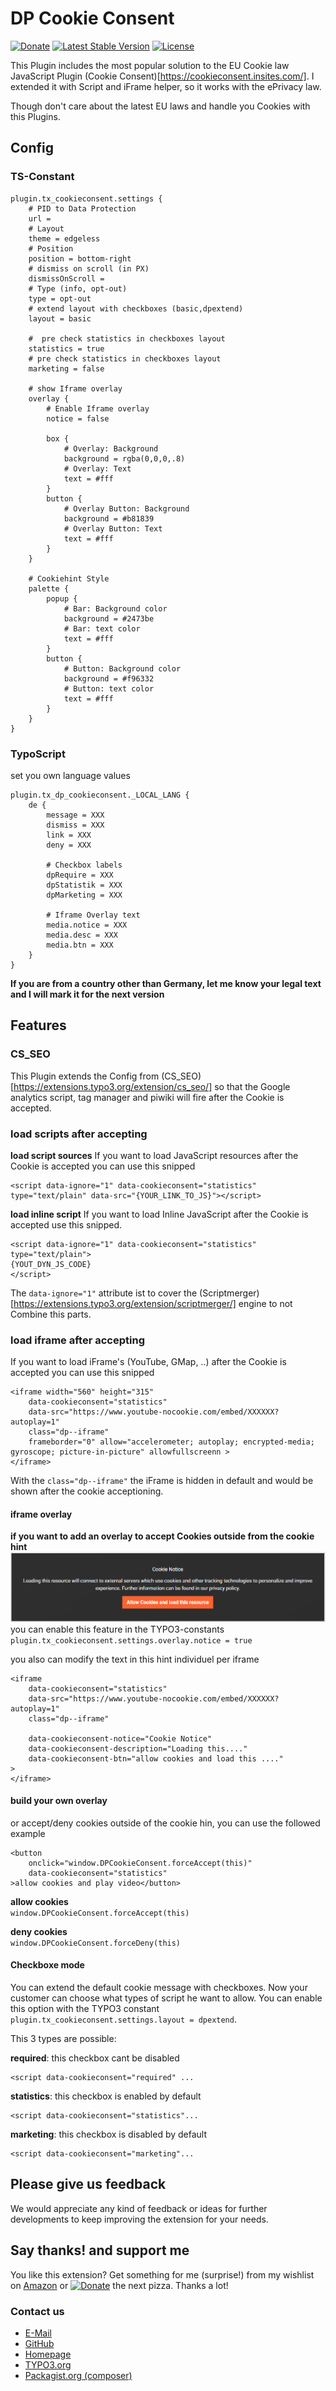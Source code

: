 # DP Cookie Consent

[![Donate](https://img.shields.io/badge/Donate-PayPal-green.svg)](https://www.paypal.me/dirkpersky)
[![Latest Stable Version](https://poser.pugx.org/dirkpersky/typo3-dp_cookieconsent/v/stable)](https://packagist.org/packages/dirkpersky/typo3-dp_cookieconsent)
[![License](https://poser.pugx.org/dirkpersky/typo3-dp_cookieconsent/license)](https://packagist.org/packages/dirkpersky/typo3-dp_cookieconsent)

This Plugin includes the most popular solution to the EU Cookie law JavaScript Plugin (Cookie Consent)[https://cookieconsent.insites.com/].
I extended it with Script and iFrame helper, so it works with the ePrivacy law.

Though don't care about the latest EU laws and handle you Cookies with this Plugins.

## Config
### TS-Constant
```
plugin.tx_cookieconsent.settings {
    # PID to Data Protection
    url =
    # Layout
    theme = edgeless
    # Position
    position = bottom-right
    # dismiss on scroll (in PX)
    dismissOnScroll =
    # Type (info, opt-out)
    type = opt-out
    # extend layout with checkboxes (basic,dpextend)
    layout = basic

    #  pre check statistics in checkboxes layout
    statistics = true
    # pre check statistics in checkboxes layout
    marketing = false

    # show Iframe overlay
    overlay {
        # Enable Iframe overlay
        notice = false

        box {
            # Overlay: Background
            background = rgba(0,0,0,.8)
            # Overlay: Text
            text = #fff
        }
        button {
            # Overlay Button: Background
            background = #b81839
            # Overlay Button: Text
            text = #fff
        }
    }

    # Cookiehint Style
    palette {
        popup {
            # Bar: Background color
            background = #2473be
            # Bar: text color
            text = #fff
        }
        button {
            # Button: Background color
            background = #f96332
            # Button: text color
            text = #fff
        }
    }
}
```

### TypoScript
set you own language values
```
plugin.tx_dp_cookieconsent._LOCAL_LANG {
    de {
        message = XXX
        dismiss = XXX
        link = XXX
        deny = XXX

        # Checkbox labels
        dpRequire = XXX
        dpStatistik = XXX
        dpMarketing = XXX

        # Iframe Overlay text
        media.notice = XXX
        media.desc = XXX
        media.btn = XXX
    }
}
```
**If you are from a country other than Germany, let me know your legal text and I will mark it for the next version**

## Features
### CS_SEO
This Plugin extends the Config from (CS_SEO)[https://extensions.typo3.org/extension/cs_seo/] so that the Google analytics script, tag manager and piwiki will fire after the Cookie is accepted.

### load scripts after accepting
**load script sources**
If you want to load JavaScript resources after the Cookie is accepted you can use this snipped
```
<script data-ignore="1" data-cookieconsent="statistics" type="text/plain" data-src="{YOUR_LINK_TO_JS}"></script>
```

**load inline script**
If you want to load Inline JavaScript after the Cookie is accepted use this snipped.
```
<script data-ignore="1" data-cookieconsent="statistics" type="text/plain">
{YOUT_DYN_JS_CODE}
</script>
```

The `data-ignore="1"` attribute ist to cover the (Scriptmerger)[https://extensions.typo3.org/extension/scriptmerger/] engine to not Combine this parts.

### load iframe after accepting
If you want to load iFrame's (YouTube, GMap, ..) after the Cookie is accepted you can use this snipped
```
<iframe width="560" height="315" 
    data-cookieconsent="statistics" 
    data-src="https://www.youtube-nocookie.com/embed/XXXXXX?autoplay=1" 
    class="dp--iframe"
    frameborder="0" allow="accelerometer; autoplay; encrypted-media; gyroscope; picture-in-picture" allowfullscreenn >
</iframe>
```
With the `class="dp--iframe"` the iFrame is hidden in default and would be shown after the cookie acceptioning.

#### iframe overlay
**if you want to add an overlay to accept Cookies outside from the cookie hint**
![iframe overlay](Documentation/iframe-overlay.png)
you can enable this feature in the TYPO3-constants<br/>
`plugin.tx_cookieconsent.settings.overlay.notice = true`

you also can modify the text in this hint individuel per iframe
```
<iframe
    data-cookieconsent="statistics" 
    data-src="https://www.youtube-nocookie.com/embed/XXXXXX?autoplay=1" 
    class="dp--iframe"

    data-cookieconsent-notice="Cookie Notice"
    data-cookieconsent-description="Loading this...."
    data-cookieconsent-btn="allow cookies and load this ...."
>
</iframe>
```

#### build your own overlay
or accept/deny cookies outside of the cookie hin, you can use the followed example
```
<button 
    onclick="window.DPCookieConsent.forceAccept(this)" 
    data-cookieconsent="statistics" 
>allow cookies and play video</button>

```
**allow cookies**<br/>
`window.DPCookieConsent.forceAccept(this)`

**deny cookies**<br/>
`window.DPCookieConsent.forceDeny(this)`

#### Checkboxe mode
You can extend the default cookie message with checkboxes.
Now your customer can choose what types of script he want to allow.
You can enable this option with the TYPO3 constant `plugin.tx_cookieconsent.settings.layout = dpextend`.

This 3 types are possible:

**required**: 
this checkbox cant be disabled
```
<script data-cookieconsent="required" ...
```

**statistics**:
this checkbox is enabled by default
```
<script data-cookieconsent="statistics"...
```

**marketing**:
this checkbox is disabled by default
```
<script data-cookieconsent="marketing"...
```

## Please give us feedback
We would appreciate any kind of feedback or ideas for further developments to keep improving the extension for your needs.

## Say thanks! and support me
You like this extension? Get something for me (surprise!) from my wishlist on [Amazon](https://www.amazon.de/hz/wishlist/ls/15L17XDFBEYFL/r) or [![Donate](https://img.shields.io/badge/Donate-PayPal-green.svg)](https://www.paypal.me/dirkpersky) the next pizza. Thanks a lot!

### Contact us
- [E-Mail](mailto:info@dp-dvelop.de)
- [GitHub](https://github.com/DirkPersky/typo3-dp_cookieconsent)
- [Homepage](http:/dp-dvelop.de)
- [TYPO3.org](https://extensions.typo3.org/extension/dp_cookieconsent/)
- [Packagist.org (composer)](https://packagist.org/packages/dirkpersky/typo3-dp_cookieconsent)
